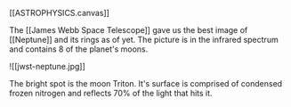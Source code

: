 [[ASTROPHYSICS.canvas]]

The [[James Webb Space Telescope]] gave us the best image of [[Neptune]] and its rings as of yet. The picture is in the infrared spectrum and contains 8 of the planet's moons. 

![[jwst-neptune.jpg]]

The bright spot is the moon Triton. It's surface is comprised of condensed frozen nitrogen and reflects 70% of the light that hits it.